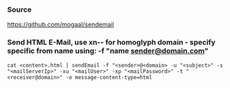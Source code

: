 ### Source
https://github.com/mogaal/sendemail  

### Send HTML E-Mail, use xn-- for homoglyph domain - specify specific from name using: -f "name <sender@domain.com>"
```
cat <content>.html | sendEmail -f "<sender>@<domain> -u "<subject>" -s "<mailServerIp>" -xu "<mailUser>" -xp "<mailPassword>" -t "<receiver@domain>" -o message-content-type=html
```

